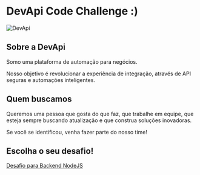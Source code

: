 # DevApi Code Challenge :)

![DevApi](https://devapi.com.br/static/images/cover.png)

## Sobre a DevApi

Somo uma plataforma de automação para negócios.

Nosso objetivo é revolucionar a experiência de integração, através de API seguras e automações inteligentes. 

## Quem buscamos

Queremos uma pessoa que gosta do que faz, que trabalhe em equipe, que esteja sempre buscando atualização e que construa soluções inovadoras.

Se você se identificou, venha fazer parte do nosso time!

## Escolha o seu desafio!

[Desafio para Backend NodeJS](https://github.com/godevapi/vagas/tree/master/backend-nodejs)
